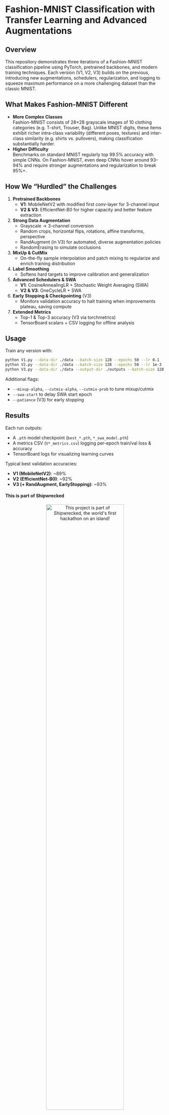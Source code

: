 # Fashion-MNIST Classification with Transfer Learning and Advanced Augmentations

## Overview

This repository demonstrates three iterations of a Fashion-MNIST classification pipeline using PyTorch, pretrained backbones, and modern training techniques. Each version (V1, V2, V3) builds on the previous, introducing new augmentations, schedulers, regularization, and logging to squeeze maximum performance on a more challenging dataset than the classic MNIST.

## What Makes Fashion-MNIST Different

- **More Complex Classes**  
  Fashion-MNIST consists of 28×28 grayscale images of 10 clothing categories (e.g. T-shirt, Trouser, Bag). Unlike MNIST digits, these items exhibit richer intra-class variability (different poses, textures) and inter-class similarity (e.g. shirts vs. pullovers), making classification substantially harder.
- **Higher Difficulty**  
  Benchmarks on standard MNIST regularly top 99.5% accuracy with simple CNNs. On Fashion-MNIST, even deep CNNs hover around 93–94% and require stronger augmentations and regularization to break 95%+.

## How We “Hurdled” the Challenges

1. **Pretrained Backbones**  
   - **V1**: MobileNetV2 with modified first conv-layer for 3-channel input  
   - **V2 & V3**: EfficientNet-B0 for higher capacity and better feature extraction  
2. **Strong Data Augmentation**  
   - Grayscale → 3-channel conversion  
   - Random crops, horizontal flips, rotations, affine transforms, perspective  
   - RandAugment (in V3) for automated, diverse augmentation policies  
   - RandomErasing to simulate occlusions  
3. **MixUp & CutMix**  
   - On-the-fly sample interpolation and patch mixing to regularize and enrich training distribution  
4. **Label Smoothing**  
   - Softens hard targets to improve calibration and generalization  
5. **Advanced Schedulers & SWA**  
   - **V1**: CosineAnnealingLR + Stochastic Weight Averaging (SWA)  
   - **V2 & V3**: OneCycleLR + SWA  
6. **Early Stopping & Checkpointing** (V3)  
   - Monitors validation accuracy to halt training when improvements plateau, saving compute  
7. **Extended Metrics**  
   - Top-1 & Top-3 accuracy (V3 via torchmetrics)  
   - TensorBoard scalars + CSV logging for offline analysis  


## Usage

Train any version with:

```bash
python V1.py --data-dir ./data --batch-size 128 --epochs 50 --lr 0.1
python V2.py --data-dir ./data --batch-size 128 --epochs 50 --lr 1e-3
python V3.py --data-dir ./data --output-dir ./outputs --batch-size 128 --epochs 50 --lr 1e-3
```

Additional flags:

* `--mixup-alpha`, `--cutmix-alpha`, `--cutmix-prob` to tune mixup/cutmix
* `--swa-start` to delay SWA start epoch
* `--patience` (V3) for early stopping

## Results

Each run outputs:

* A `.pth` model checkpoint (`best_*.pth`, `*_swa_model.pth`)
* A metrics CSV (`V*_metrics.csv`) logging per-epoch train/val loss & accuracy
* TensorBoard logs for visualizing learning curves

Typical best validation accuracies:

* **V1 (MobileNetV2)**: \~89%
* **V2 (EfficientNet-B0)**: \~92%
* **V3 (+ RandAugment, EarlyStopping)**: \~93%

#### This is part of Shipwrecked

<div align="center">
  <a href="https://shipwrecked.hackclub.com/?t=ghrm" target="_blank">
    <img src="https://hc-cdn.hel1.your-objectstorage.com/s/v3/739361f1d440b17fc9e2f74e49fc185d86cbec14_badge.png" 
         alt="This project is part of Shipwrecked, the world's first hackathon on an island!" 
         style="width: 70%;">
  </a>
</div>
